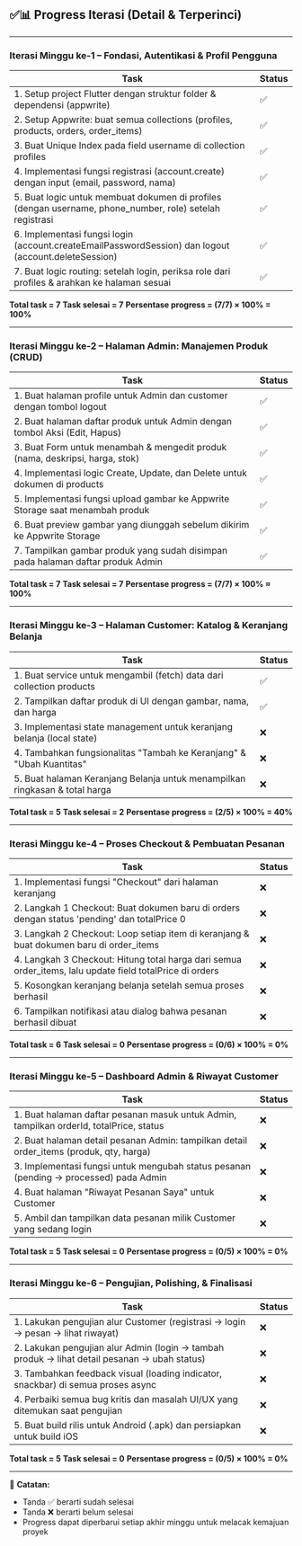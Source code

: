 ## ✅📊 Progress Iterasi (Detail & Terperinci)

---

### Iterasi Minggu ke-1 – Fondasi, Autentikasi & Profil Pengguna

| Task                                                                                                      | Status |
| --------------------------------------------------------------------------------------------------------- | ------ |
| 1. Setup project Flutter dengan struktur folder & dependensi (appwrite)                                   | ✅      |
| 2. Setup Appwrite: buat semua collections (profiles, products, orders, order\_items)                      | ✅      |
| 3. Buat Unique Index pada field username di collection profiles                                           | ✅      |
| 4. Implementasi fungsi registrasi (account.create) dengan input (email, password, nama)                   | ✅      |
| 5. Buat logic untuk membuat dokumen di profiles (dengan username, phone\_number, role) setelah registrasi | ✅      |
| 6. Implementasi fungsi login (account.createEmailPasswordSession) dan logout (account.deleteSession)      | ✅      |
| 7. Buat logic routing: setelah login, periksa role dari profiles & arahkan ke halaman sesuai              | ✅      |

**Total task = 7**
**Task selesai = 7**
**Persentase progress = (7/7) × 100% = 100%**

---

### Iterasi Minggu ke-2 – Halaman Admin: Manajemen Produk (CRUD)

| Task                                                                            | Status |
| ------------------------------------------------------------------------------- | ------ |
| 1. Buat halaman profile untuk Admin dan customer dengan tombol logout           | ✅      |
| 2. Buat halaman daftar produk untuk Admin dengan tombol Aksi (Edit, Hapus)      | ✅      |
| 3. Buat Form untuk menambah & mengedit produk (nama, deskripsi, harga, stok)    | ✅      |
| 4. Implementasi logic Create, Update, dan Delete untuk dokumen di products      | ✅      |
| 5. Implementasi fungsi upload gambar ke Appwrite Storage saat menambah produk   | ✅      |
| 6. Buat preview gambar yang diunggah sebelum dikirim ke Appwrite Storage        | ✅      |
| 7. Tampilkan gambar produk yang sudah disimpan pada halaman daftar produk Admin | ✅      |

**Total task = 7**
**Task selesai = 7**
**Persentase progress = (7/7) × 100% ≈ 100%**

---

### Iterasi Minggu ke-3 – Halaman Customer: Katalog & Keranjang Belanja

| Task                                                                        | Status |
| --------------------------------------------------------------------------- | ------ |
| 1. Buat service untuk mengambil (fetch) data dari collection products       | ✅      |
| 2. Tampilkan daftar produk di UI dengan gambar, nama, dan harga             | ✅      |
| 3. Implementasi state management untuk keranjang belanja (local state)      | ❌      |
| 4. Tambahkan fungsionalitas "Tambah ke Keranjang" & "Ubah Kuantitas"        | ❌      |
| 5. Buat halaman Keranjang Belanja untuk menampilkan ringkasan & total harga | ❌      |

**Total task = 5**
**Task selesai = 2**
**Persentase progress = (2/5) × 100% = 40%**

---

### Iterasi Minggu ke-4 – Proses Checkout & Pembuatan Pesanan

| Task                                                                                                      | Status |
| --------------------------------------------------------------------------------------------------------- | ------ |
| 1. Implementasi fungsi "Checkout" dari halaman keranjang                                                  | ❌      |
| 2. Langkah 1 Checkout: Buat dokumen baru di orders dengan status 'pending' dan totalPrice 0               | ❌      |
| 3. Langkah 2 Checkout: Loop setiap item di keranjang & buat dokumen baru di order\_items                  | ❌      |
| 4. Langkah 3 Checkout: Hitung total harga dari semua order\_items, lalu update field totalPrice di orders | ❌      |
| 5. Kosongkan keranjang belanja setelah semua proses berhasil                                              | ❌      |
| 6. Tampilkan notifikasi atau dialog bahwa pesanan berhasil dibuat                                         | ❌      |

**Total task = 6**
**Task selesai = 0**
**Persentase progress = (0/6) × 100% = 0%**

---

### Iterasi Minggu ke-5 – Dashboard Admin & Riwayat Customer

| Task                                                                                     | Status |
| ---------------------------------------------------------------------------------------- | ------ |
| 1. Buat halaman daftar pesanan masuk untuk Admin, tampilkan orderId, totalPrice, status  | ❌      |
| 2. Buat halaman detail pesanan Admin: tampilkan detail order\_items (produk, qty, harga) | ❌      |
| 3. Implementasi fungsi untuk mengubah status pesanan (pending -> processed) pada Admin   | ❌      |
| 4. Buat halaman "Riwayat Pesanan Saya" untuk Customer                                    | ❌      |
| 5. Ambil dan tampilkan data pesanan milik Customer yang sedang login                     | ❌      |

**Total task = 5**
**Task selesai = 0**
**Persentase progress = (0/5) × 100% = 0%**

---

### Iterasi Minggu ke-6 – Pengujian, Polishing, & Finalisasi

| Task                                                                                            | Status |
| ----------------------------------------------------------------------------------------------- | ------ |
| 1. Lakukan pengujian alur Customer (registrasi -> login -> pesan -> lihat riwayat)              | ❌      |
| 2. Lakukan pengujian alur Admin (login -> tambah produk -> lihat detail pesanan -> ubah status) | ❌      |
| 3. Tambahkan feedback visual (loading indicator, snackbar) di semua proses async                | ❌      |
| 4. Perbaiki semua bug kritis dan masalah UI/UX yang ditemukan saat pengujian                    | ❌      |
| 5. Buat build rilis untuk Android (.apk) dan persiapkan untuk build iOS                         | ❌      |

**Total task = 5**
**Task selesai = 0**
**Persentase progress = (0/5) × 100% = 0%**

---

📌 **Catatan:**

* Tanda ✅ berarti sudah selesai
* Tanda ❌ berarti belum selesai
* Progress dapat diperbarui setiap akhir minggu untuk melacak kemajuan proyek
